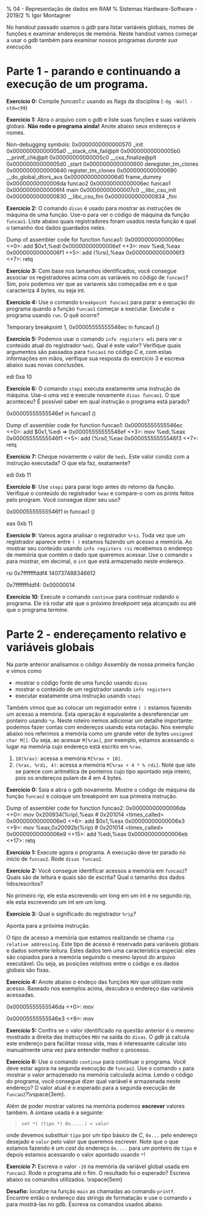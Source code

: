 % 04 - Representação de dados em RAM
% Sistemas Hardware-Software - 2019/2
% Igor Montagner

No handout passado usamos o *gdb* para listar variáveis globais, nomes de funções e examinar endereços de memória. Neste handout vamos começar a usar o *gdb* também para examinar nossos programas *durante sua execução*. 

# Parte 1 - parando e continuando a execução de um programa.   

**Exercício 0:** Compile *funcao1.c* usando as flags da disciplina (`-Og -Wall -std=c99`)

**Exercício 1:** Abra o arquivo com o *gdb* e liste suas funções e suas variáveis globais. **Não rode o programa ainda!** Anote abaixo seus endereços e nomes.

Non-debugging symbols:
0x0000000000000570  _init
0x00000000000005a0  __stack_chk_fail@plt
0x00000000000005b0  __printf_chk@plt
0x00000000000005c0  __cxa_finalize@plt
0x00000000000005d0  _start
0x0000000000000600  deregister_tm_clones
0x0000000000000640  register_tm_clones
0x0000000000000690  __do_global_dtors_aux
0x00000000000006d0  frame_dummy
0x00000000000006da  funcao2
0x00000000000006ec  funcao1
0x00000000000006f4  main
0x00000000000007c0  __libc_csu_init
0x0000000000000830  __libc_csu_fini
0x0000000000000834  _fini

**Exercício 2:** O comando `disas` é usado para mostrar as instruções de máquina de uma função. Use-o para ver o código de máquina da função `funcao1`. Liste abaixo quais registradores foram usados nesta função e qual o tamanho dos dados guardados neles.  

Dump of assembler code for function funcao1:
   0x00000000000006ec <+0>:     add    $0x1,%edi
   0x00000000000006ef <+3>:     mov    %edi,%eax
   0x00000000000006f1 <+5>:     add    (%rsi),%eax
   0x00000000000006f3 <+7>:     retq   

**Exercício 3:** Com base nos tamanhos identificados, você consegue associar os registradores acima com as variáveis no código de `funcao1`? 
Sim, pois podemos   ver que as variaveis são começadas em e o que caracteriza 4 bytes, ou seja int.

**Exercício 4:** Use o comando `breakpoint funcao1` para parar a execução do programa quando a função `funcao1` começar a executar. Execute o programa usando `run`. O quê ocorre? 

Temporary breakpoint 1, 0x00005555555546ec in funcao1 ()

**Exercício 5:** Podemos usar o comando `info registers edi` para ver o conteúdo atual do registrador `%edi`. Qual é este valor? Verifique quais argumentos são passados para `funcao1` no código *C* e, com estas informações em mãos, verifique sua resposta do exercício 3 e escreva abaixo suas novas conclusões. 

edi            0xa      10

**Exercício 6:** O comando `stepi` executa exatamente uma instrução de máquina. Use-o uma vez e execute novamente `disas funcao1`. O que aconteceu? É possível saber em qual instrução o programa está parado? 

0x00005555555546ef in funcao1 ()

Dump of assembler code for function funcao1:
   0x00005555555546ec <+0>:     add    $0x1,%edi
=> 0x00005555555546ef <+3>:     mov    %edi,%eax
   0x00005555555546f1 <+5>:     add    (%rsi),%eax
   0x00005555555546f3 <+7>:     retq  

**Exercício 7:** Cheque novamente o valor de `%edi`. Este valor condiz com a instrução executada? O que ela faz, exatamente? 

edi            0xb      11

**Exercício 8:** Use `stepi` para parar logo antes do retorno da função. Verifique o conteúdo do registrador `%eax` e compare-o com os prints feitos pelo program. Você consegue dizer seu uso? 

0x00005555555546f1 in funcao1 ()

eax            0xb      11

**Exercício 9:** Vamos agora analisar o registrador `%rsi`. Toda vez que um registrador aparece entre `( )` estamos fazendo um acesso a memória. Ao mostrar seu conteúdo usando `info registers rsi` recebemos o endereço de memória que contém o dado que queremos acessar. Use o comando `x` para mostrar, em decimal, o `int` que está armazenado neste endereço. 

rsi            0x7fffffffddf4   140737488346612

0x7fffffffddf4: 0x00000014

**Exercício 10**: Execute o comando `continue` para continuar rodando o programa. Ele irá rodar até que o próximo *breakpoint* seja alcançado ou até que o programa termine. 

# Parte 2 - endereçamento relativo e variáveis globais

Na parte anterior analisamos o código Assembly de nossa primeira função e vimos como 

* mostrar o código fonte de uma função usando `disas`
* mostrar o conteúdo de um registrador usando `info registers`
* executar exatamente uma instrução usando `stepi`

Também vimos que ao colocar um registrador entre `( )` estamos fazendo um acesso a memória. Esta operação é equivalente a desreferenciar um ponteiro usando `*p`. Neste roteiro iremos adicionar um detalhe importante: podemos fazer contas com endereços usando esta notação. Nos exemplo abaixo nos referimos a memória como um grande vetor de bytes `unsigned char M[]`. Ou seja, ao acessar `M[%rax]`, por exemplo, estamos acessando o lugar na memória cujo endereço está escrito em `%rax`. 

1. `10(%rax)`: acessa a memória `M[%rax + 10]`.
1. `(%rax, %rdi, 4)`: acessa a memória `M[%rax + 4 * % rdi]`. Note que isto se parece com aritmética de ponteiros cujo tipo apontado seja inteiro, pois os endereços pulam de 4 em 4 bytes.

**Exercício 0:** Saia e abra o *gdb* novamente. Mostre o código de máquina da função `funcao2` e coloque um breakpoint em sua primeira instrução.

Dump of assembler code for function funcao2:
   0x00000000000006da <+0>:     mov    0x200934(%rip),%eax        # 0x201014 <times_called>
   0x00000000000006e0 <+6>:     add    $0x1,%eax
   0x00000000000006e3 <+9>:     mov    %eax,0x20092b(%rip)        # 0x201014 <times_called>
   0x00000000000006e9 <+15>:    add    %edi,%eax
   0x00000000000006eb <+17>:    retq

**Exercício 1:** Execute agora o programa. A execução deve ter parado no início de `funcao2`. Rode `disas funcao2`.

**Exercício 2:** Você consegue identificar acessos a memória em `funcao2`? Quais são de leitura e quais são de escrita? Qual o tamanho dos dados lidos/escritos? 

No primeiro rip, ele esta escrevendo um long em um int e no segundo rip, ele esta escrevendo um int em um long.

**Exercício 3:** Qual o significado do registrador `%rip`? 

Aponta para a próxima instrução.

O tipo de acesso a memória que estamos realizando se chama `rip relative addressing`. Este tipo de acesso é reservado para variáveis globais e dados somente leitura. Estes dados tem uma característica especial: eles são copiados para a memória seguindo o mesmo layout do arquivo executável. Ou seja, as posições *relativas* entre o código e os dados globais são fixas. 

**Exercício 4:** Anote abaixo o endeço das funções `MOV` que utilizam este acesso. Baseado nos exemplos acima, descubra o endereço das variáveis acessadas. 

0x00005555555546da <+0>:     mov

0x00005555555546e3 <+9>:     mov


**Exercício 5:** Confira se o valor identificado na questão anterior é o mesmo mostrado a direita das instruções `MOV` na saída do `disas`. O *gdb* já calcula este endereço para facilitar nossa vida, mas é interessante calcular isto manualmente uma vez para entender melhor o processo. 

**Exercício 6:** Use o comando `continue` para continuar o programa. Você deve estar agora na segunda execução de `funcao2`. Use o comando `x` para mostrar o valor armazenado na memória calculada acima. Lendo o código do programa, você consegue dizer qual variável é armazenada neste endereço? O valor atual é o esperado para a segunda execução de `funcao2`?\vspace{3em}.


Além de poder mostrar valores na memória podemos **escrever** valores também. A sintaxe usada é a seguinte:

> `set *( (tipo *) 0x.....) = valor`

onde devemos substituir `tipo` por um tipo básico de *C*, `0x...` pelo endereço desejado e `valor` pelo valor que queremos escrever. Note que o que estamos fazendo é um *cast* do endereço `0x....` para um ponteiro de `tipo` e depois estamos acessando o valor apontado usando `*`!

**Exercício 7:** Escreva o valor `-10` na memória da variável global usada em `funcao2`. Rode o programa até o fim. O resultado foi o esperado? Escreva abaixo os comandos utilizados. \vspace{5em}

**Desafio:** localize na função `main` as chamadas ao comando `printf`. Encontre então o endereço das strings de formatação e use o comando `x` para mostrá-las no gdb. Escreva os comandos usados abaixo. 
